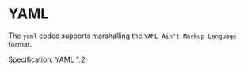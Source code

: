 # YAML 

The `yaml` codec supports marshalling the `YAML Ain't Markup Language` format.

Specification: [YAML 1.2](https://yaml.org).


